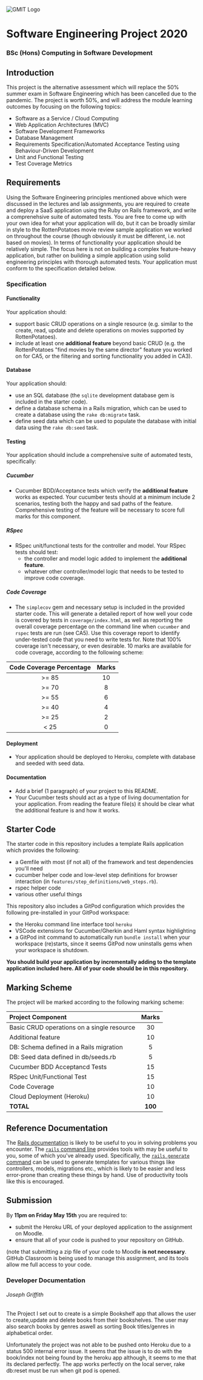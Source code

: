 ![GMIT Logo](http://password.gmit.ie/images/logo.png "GMIT Logos")
# Software Engineering Project 2020
### BSc (Hons) Computing in Software Development

## Introduction
This project is the alternative assessment which will replace the 50% summer exam in Software Engineering which has been cancelled due to the pandemic. The project is worth 50%, and will address the module learning outcomes by focusing on the following topics:
- Software as a Service / Cloud Computing 
- Web Application Architectures (MVC)
- Software Development Frameworks
- Database Management
- Requirements Specification/Automated Acceptance Testing using Behaviour-Driven Development
- Unit and Functional Testing
- Test Coverage Metrics

## Requirements
Using the Software Engineering principles mentioned above which were discussed in the lectures and lab assignments, you are required to create and deploy a SaaS application using the Ruby on Rails framework, and write a comprenehsive suite of automated tests. You are free to come up with your own idea for what your application will do, but it can be broadly similar in style to the RottenPotatoes movie review sample application we worked on throughout the course (though obviously it must be different, i.e. not based on movies). In terms of functionality your application should be relatively simple. The focus here is not on building a complex feature-heavy application, but rather on building a simple application using solid engineering principles with thorough automated tests. Your application must conform to the specification detailed below.

### Specification 

#### Functionality
Your application should:
- support basic CRUD operations on a single resource (e.g. similar to the create, read, update and delete operations on movies supported by RottenPotatoes).
- include at least one **additional feature** beyond basic CRUD (e.g. the RottenPotatoes "find movies by the same director" feature you worked on for CA5, or the filtering and sorting functionality you added in CA3).

#### Database
Your application should:
- use an SQL database (the `sqlite` development database gem is included in the starter code). 
- define a database schema in a Rails migration, which can be used to create a database using the `rake db:migrate` task.
- define seed data which can be used to populate the database with initial data using the `rake db:seed` task.

#### Testing
Your application should include a comprehensive suite of automated tests, specifically:
##### Cucumber
- Cucumber BDD/Acceptance tests which verify the **additional feature** works as expected. Your cucumber tests should at a minimum include 2 scenarios, testing both the happy and sad paths of the feature. Comprehensive testing of the feature will be necessary to score full marks for this component.

##### RSpec
- RSpec unit/functional tests for the controller and model. Your RSpec tests should test:
  - the controller and model logic added to implement the **additional feature**.
  - whatever other controller/model logic that needs to be tested to improve code coverage.
 ##### Code Coverage
- The `simplecov` gem and necessary setup is included in the provided starter code. This will generate a detailed report of how well your code is covered by tests in `coverage/index.html`, as well as reporting the overall coverage percentage on the command line when `cucumber` and `rspec` tests are run (see CA5). Use this coverage report to identify under-tested code that you need to write tests for. Note that 100% coverage isn't necessary, or even desirable. 10 marks are available for code coverage, according to the following scheme:


Code Coverage Percentage| Marks |
:---: | :---: |
| >= 85 | 10 |
| >= 70 | 8 |
| >= 55 | 6 |
| >= 40 | 4 |
| >= 25 | 2 |
| < 25 | 0 |


#### Deployment
- Your application should be deployed to Heroku, complete with database and seeded with seed data.

#### Documentation
- Add a brief (1 paragraph) of your project to this README.
- Your Cucumber tests should act as a type of living documentation for your application. From reading the feature file(s) it should be clear what the additional feature is and how it works.

## Starter Code
The starter code in this repository includes a template Rails application which provides the following:
- a Gemfile with most (if not all) of the framework and test dependencies you'll need
- cucumber helper code and low-level step definitions for browser interaction (in `features/step_definitions/web_steps.rb`).
- rspec helper code
- various other useful things

This repository also includes a GitPod configuration which provides the following pre-installed in your GitPod workspace:
- the Heroku command line interface tool `heroku`
- VSCode extensions for Cucumber/Gherkin and Haml syntax highlighting
- a GitPod init command to automatically run `bundle install` when your workspace (re)starts, since it seems GitPod now uninstalls gems when your workspace is shutdown.

**You should build your application by incrementally adding to the template application included here. All of your code should be in this repository.**

## Marking Scheme
The project will be marked according to the following marking scheme:

Project Component | Marks
:--- | :---: |
|Basic CRUD operations on a single resource |  30 |
| Additional feature | 10 |
| DB: Schema defined in a Rails migration | 5
| DB: Seed data defined in db/seeds.rb | 5
| Cucumber BDD Acceptancd Tests | 15 |
| RSpec Unit/Functional Test | 15 |
| Code Coverage | 10 |
| Cloud Deployment (Heroku) | 10 |
| **TOTAL** | **100** |


## Reference Documentation
The [Rails documentation](https://guides.rubyonrails.org/v4.2/) is likely to be useful to you in solving problems you encounter. The [`rails` command line](https://guides.rubyonrails.org/command_line.htm) provides tools with may be useful to you, some of which you've already used. Specifically, the [`rails generate` command](https://guides.rubyonrails.org/command_line.html#rails-generate) can be used to generate templates for various things like controllers, models, migrations etc., which is likely to be easier and less error-prone than creating these things by hand. Use of productivity tools like this is encouraged.

## Submission
By **11pm on Friday May 15th** you are required to:
- submit the Heroku URL of your deployed application to the assignment on Moodle.
- ensure that all of your code is pushed to your repository on GitHub.

(note that submitting a zip file of your code to Moodle **is not necessary**. GitHub Classroom is being used to manage this assignment, and its tools allow me full access to your code.


### Developer Documentation
###### Joseph Griffith
The Project I set out to create is a simple Bookshelf app that allows the user to create,update and delete books from their bookshelves.
The user may also search books by genres aswell as sorting Book titles/genres in alphabetical order.

Unfortunately the project was not able to be pushed onto Heroku due to a status 500 internal error issue. It seems that the issue is to do with the book/index not being found by the heroku app although, it seems to me that its declared perfectly.
The app works perfectly on the local server, rake db:reset must be run when git pod is opened.



